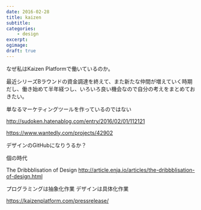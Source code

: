 ```yaml
---
date: 2016-02-28
title: kaizen
subtitle: 
categories: 
    - design
excerpt:
ogimage: 
draft: true
---
```


なぜ私はKaizen Platformで働いているのか。

最近シリーズBラウンドの資金調達を終えて、また新たな仲間が増えていく時期だし、働き始めて半年経つし、いろいろ良い機会なので自分の考えをまとめておきたい。






単なるマーケティングツールを作っているのではない


http://sudoken.hatenablog.com/entry/2016/02/01/112121




https://www.wantedly.com/projects/42902

デザインのGitHubになりうるか？

個の時代

The Dribbblisation of Design http://article.enja.io/articles/the-dribbblisation-of-design.html

プログラミングは抽象化作業
デザインは具体化作業



https://kaizenplatform.com/pressrelease/